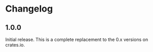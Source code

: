 # Changelog

## 1.0.0

Initial release. This is a complete replacement to the 0.x versions on crates.io.
